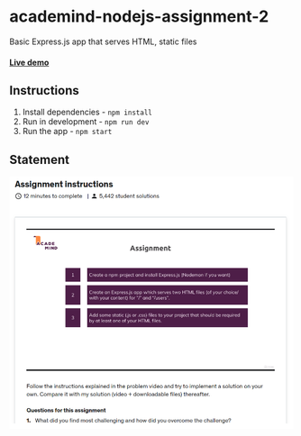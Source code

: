 # academind-nodejs-assignment-2
Basic Express.js app that serves HTML, static files

#### [Live demo](https://sanjars-snacks-academind-nodejs.onrender.com)

## Instructions
1. Install dependencies - `npm install`
2. Run in development - `npm run dev`
3. Run the app - `npm start`

## Statement
![Image](./assignment-statement.png)

